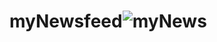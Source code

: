# myNewsfeed![myNews](https://github.com/stiantha/myNewsfeed/assets/132207909/0cc66348-a92f-4bdf-9a0b-9c00a7545ba3)
